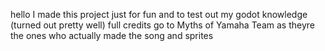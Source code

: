 hello
I made this project just for fun and to test out my godot knowledge (turned out pretty well)
full credits go to Myths of Yamaha Team as theyre the ones who actually made the song and sprites
